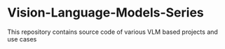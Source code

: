 # Vision-Language-Models-Series
This repository contains source code of various VLM based projects and use cases
